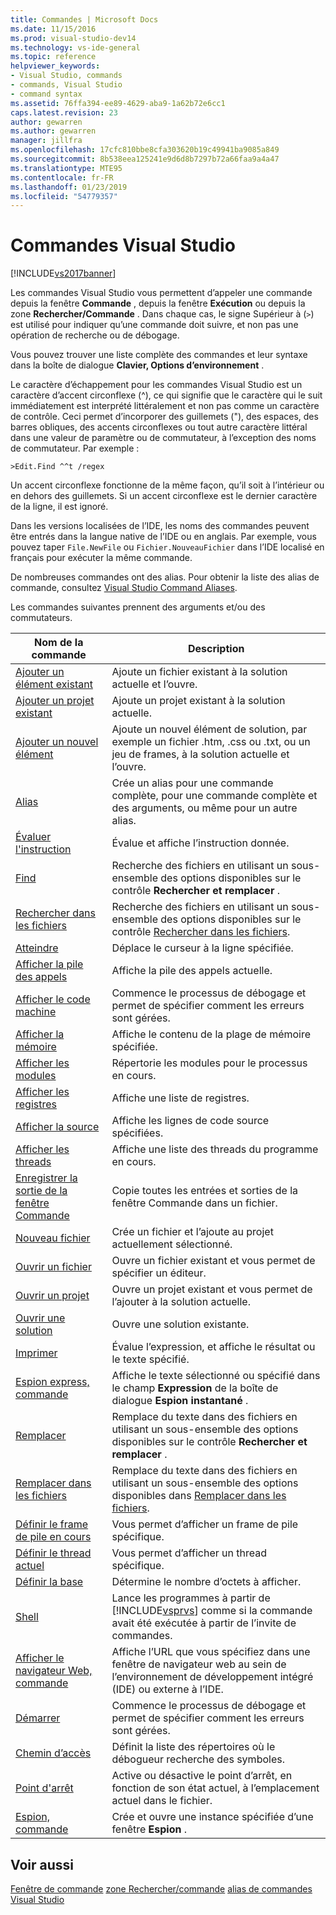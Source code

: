 ```yaml
---
title: Commandes | Microsoft Docs
ms.date: 11/15/2016
ms.prod: visual-studio-dev14
ms.technology: vs-ide-general
ms.topic: reference
helpviewer_keywords:
- Visual Studio, commands
- commands, Visual Studio
- command syntax
ms.assetid: 76ffa394-ee89-4629-aba9-1a62b72e6cc1
caps.latest.revision: 23
author: gewarren
ms.author: gewarren
manager: jillfra
ms.openlocfilehash: 17cfc810bbe8cfa303620b19c49941ba9085a849
ms.sourcegitcommit: 8b538eea125241e9d6d8b7297b72a66faa9a4a47
ms.translationtype: MTE95
ms.contentlocale: fr-FR
ms.lasthandoff: 01/23/2019
ms.locfileid: "54779357"
---
```

# <a name="visual-studio-commands"></a>Commandes Visual Studio
[!INCLUDE[vs2017banner](../../includes/vs2017banner.md)]


Les commandes Visual Studio vous permettent d’appeler une commande depuis la fenêtre **Commande** , depuis la fenêtre **Exécution** ou depuis la zone **Rechercher/Commande** . Dans chaque cas, le signe Supérieur à (`>`) est utilisé pour indiquer qu’une commande doit suivre, et non pas une opération de recherche ou de débogage.

 Vous pouvez trouver une liste complète des commandes et leur syntaxe dans la boîte de dialogue **Clavier, Options d’environnement** .

 Le caractère d’échappement pour les commandes Visual Studio est un caractère d’accent circonflexe (^), ce qui signifie que le caractère qui le suit immédiatement est interprété littéralement et non pas comme un caractère de contrôle. Ceci permet d’incorporer des guillemets ("), des espaces, des barres obliques, des accents circonflexes ou tout autre caractère littéral dans une valeur de paramètre ou de commutateur, à l’exception des noms de commutateur. Par exemple :

```
>Edit.Find ^^t /regex
```

 Un accent circonflexe fonctionne de la même façon, qu’il soit à l’intérieur ou en dehors des guillemets. Si un accent circonflexe est le dernier caractère de la ligne, il est ignoré.

 Dans les versions localisées de l’IDE, les noms des commandes peuvent être entrés dans la langue native de l’IDE ou en anglais. Par exemple, vous pouvez taper `File.NewFile` ou `Fichier.NouveauFichier` dans l’IDE localisé en français pour exécuter la même commande.

 De nombreuses commandes ont des alias. Pour obtenir la liste des alias de commande, consultez [Visual Studio Command Aliases](../../ide/reference/visual-studio-command-aliases.md).

 Les commandes suivantes prennent des arguments et/ou des commutateurs.

|Nom de la commande|Description|
|------------------|-----------------|
|[Ajouter un élément existant](../../ide/reference/add-existing-item-command.md)|Ajoute un fichier existant à la solution actuelle et l’ouvre.|
|[Ajouter un projet existant](../../ide/reference/add-existing-project-command.md)|Ajoute un projet existant à la solution actuelle.|
|[Ajouter un nouvel élément](../../ide/reference/add-new-item-command.md)|Ajoute un nouvel élément de solution, par exemple un fichier .htm, .css ou .txt, ou un jeu de frames, à la solution actuelle et l’ouvre.|
|[Alias](../../ide/reference/alias-command.md)|Crée un alias pour une commande complète, pour une commande complète et des arguments, ou même pour un autre alias.|
|[Évaluer l'instruction](../../ide/reference/evaluate-statement-command.md)|Évalue et affiche l’instruction donnée.|
|[Find](../../ide/reference/find-command.md)|Recherche des fichiers en utilisant un sous-ensemble des options disponibles sur le contrôle **Rechercher et remplacer** .|
|[Rechercher dans les fichiers](../../ide/reference/find-in-files-command.md)|Recherche des fichiers en utilisant un sous-ensemble des options disponibles sur le contrôle [Rechercher dans les fichiers](../../ide/find-in-files.md).|
|[Atteindre](../../ide/reference/go-to-command.md)|Déplace le curseur à la ligne spécifiée.|
|[Afficher la pile des appels](../../ide/reference/list-call-stack-command.md)|Affiche la pile des appels actuelle.|
|[Afficher le code machine](../../ide/reference/list-disassembly-command.md)|Commence le processus de débogage et permet de spécifier comment les erreurs sont gérées.|
|[Afficher la mémoire](../../ide/reference/list-memory-command.md)|Affiche le contenu de la plage de mémoire spécifiée.|
|[Afficher les modules](../../ide/reference/list-modules-command.md)|Répertorie les modules pour le processus en cours.|
|[Afficher les registres](../../ide/reference/list-registers-command.md)|Affiche une liste de registres.|
|[Afficher la source](../../ide/reference/list-source-command.md)|Affiche les lignes de code source spécifiées.|
|[Afficher les threads](../../ide/reference/list-threads-command.md)|Affiche une liste des threads du programme en cours.|
|[Enregistrer la sortie de la fenêtre Commande](../../ide/reference/log-command-window-output-command.md)|Copie toutes les entrées et sorties de la fenêtre Commande dans un fichier.|
|[Nouveau fichier](../../ide/reference/new-file-command.md)|Crée un fichier et l’ajoute au projet actuellement sélectionné.|
|[Ouvrir un fichier](../../ide/reference/open-file-command.md)|Ouvre un fichier existant et vous permet de spécifier un éditeur.|
|[Ouvrir un projet](../../ide/reference/open-project-command.md)|Ouvre un projet existant et vous permet de l’ajouter à la solution actuelle.|
|[Ouvrir une solution](../../ide/reference/open-solution-command.md)|Ouvre une solution existante.|
|[Imprimer](../../ide/reference/print-command.md)|Évalue l’expression, et affiche le résultat ou le texte spécifié.|
|[Espion express, commande](../../ide/reference/quick-watch-command.md)|Affiche le texte sélectionné ou spécifié dans le champ **Expression** de la boîte de dialogue **Espion instantané** .|
|[Remplacer](../../ide/reference/replace-command.md)|Remplace du texte dans des fichiers en utilisant un sous-ensemble des options disponibles sur le contrôle **Rechercher et remplacer** .|
|[Remplacer dans les fichiers](../../ide/reference/replace-in-files-command.md)|Remplace du texte dans des fichiers en utilisant un sous-ensemble des options disponibles dans [Remplacer dans les fichiers](../../ide/replace-in-files.md).|
|[Définir le frame de pile en cours](../../ide/reference/set-current-stack-frame-command.md)|Vous permet d’afficher un frame de pile spécifique.|
|[Définir le thread actuel](../../ide/reference/set-current-thread-command.md)|Vous permet d’afficher un thread spécifique.|
|[Définir la base](../../ide/reference/set-radix-command.md)|Détermine le nombre d’octets à afficher.|
|[Shell](../../ide/reference/shell-command.md)|Lance les programmes à partir de [!INCLUDE[vsprvs](../../includes/vsprvs-md.md)] comme si la commande avait été exécutée à partir de l’invite de commandes.|
|[Afficher le navigateur Web, commande](../../ide/reference/showwebbrowser-command.md)|Affiche l’URL que vous spécifiez dans une fenêtre de navigateur web au sein de l’environnement de développement intégré (IDE) ou externe à l’IDE.|
|[Démarrer](../../ide/reference/start-command.md)|Commence le processus de débogage et permet de spécifier comment les erreurs sont gérées.|
|[Chemin d’accès](../../ide/reference/symbol-path-command.md)|Définit la liste des répertoires où le débogueur recherche des symboles.|
|[Point d'arrêt](../../ide/reference/toggle-breakpoint-command.md)|Active ou désactive le point d’arrêt, en fonction de son état actuel, à l’emplacement actuel dans le fichier.|
|[Espion, commande](../../ide/reference/watch-command.md)|Crée et ouvre une instance spécifiée d’une fenêtre **Espion** .|

## <a name="see-also"></a>Voir aussi
 [Fenêtre de commande](../../ide/reference/command-window.md) [zone Rechercher/commande](../../ide/find-command-box.md) [alias de commandes Visual Studio](../../ide/reference/visual-studio-command-aliases.md)
